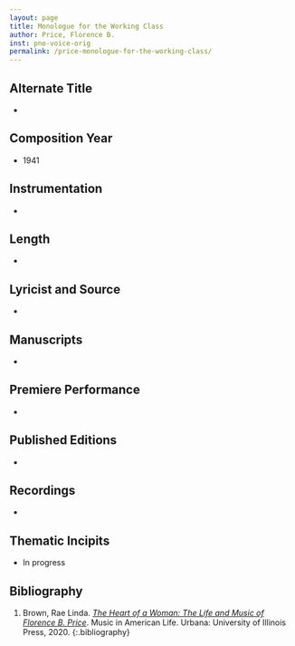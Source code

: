 ```yaml
---
layout: page
title: Monologue for the Working Class
author: Price, Florence B.
inst: pno-voice-orig
permalink: /price-monologue-for-the-working-class/
---
```


## Alternate Title
- 

## Composition Year
- 1941

## Instrumentation
- 

## Length
- 

## Lyricist and Source
- 

## Manuscripts
- 

## Premiere Performance
- 

## Published Editions
- 

## Recordings
- 

## Thematic Incipits
- In progress

## Bibliography
1. Brown, Rae Linda. <a href="https://www.worldcat.org/title/1122800180" target="_blank">*The Heart of a Woman: The Life and Music of Florence B. Price*</a>. Music in American Life. Urbana: University of Illinois Press, 2020.
{:.bibliography}
